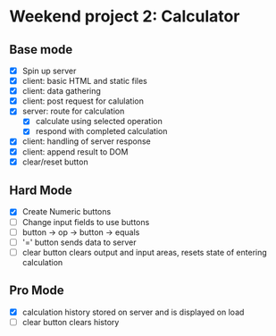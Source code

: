 # Weekend project 2: Calculator
## Base mode
- [x] Spin up server
- [x] client: basic HTML and static files
- [x] client: data gathering
- [x] client: post request for calulation
- [x] server: route for calculation
    - [x] calculate using selected operation
    - [x] respond with completed calculation
- [x] client: handling of server response
- [x] client: append result to DOM
- [x] clear/reset button
## Hard Mode
- [x] Create Numeric buttons
- [ ] Change input fields to use buttons
- [ ] button -> op -> button -> equals
- [ ] '=' button sends data to server
- [ ] clear button clears output and input areas, resets state of entering calculation
## Pro Mode
- [x] calculation history stored on server and is displayed on load
- [ ] clear button clears history
